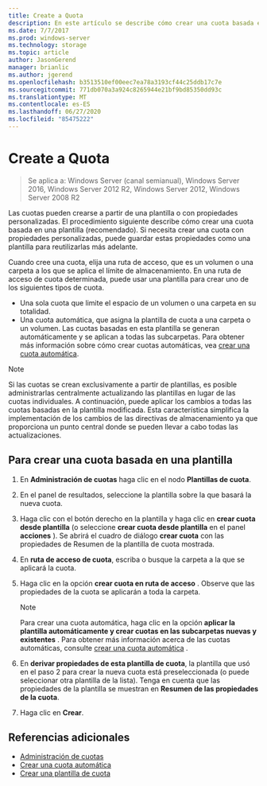 ```yaml
---
title: Create a Quota
description: En este artículo se describe cómo crear una cuota basada en una plantilla.
ms.date: 7/7/2017
ms.prod: windows-server
ms.technology: storage
ms.topic: article
author: JasonGerend
manager: brianlic
ms.author: jgerend
ms.openlocfilehash: b3513510ef00eec7ea78a3193cf44c25ddb17c7e
ms.sourcegitcommit: 771db070a3a924c8265944e21bf9bd85350dd93c
ms.translationtype: MT
ms.contentlocale: es-ES
ms.lasthandoff: 06/27/2020
ms.locfileid: "85475222"
---
```

# <a name="create-a-quota"></a>Create a Quota

> Se aplica a: Windows Server (canal semianual), Windows Server 2016, Windows Server 2012 R2, Windows Server 2012, Windows Server 2008 R2

Las cuotas pueden crearse a partir de una plantilla o con propiedades personalizadas. El procedimiento siguiente describe cómo crear una cuota basada en una plantilla (recomendado). Si necesita crear una cuota con propiedades personalizadas, puede guardar estas propiedades como una plantilla para reutilizarlas más adelante.

Cuando cree una cuota, elija una ruta de acceso, que es un volumen o una carpeta a los que se aplica el límite de almacenamiento. En una ruta de acceso de cuota determinada, puede usar una plantilla para crear uno de los siguientes tipos de cuota.

-   Una sola cuota que limite el espacio de un volumen o una carpeta en su totalidad.
-   Una cuota automática, que asigna la plantilla de cuota a una carpeta o un volumen. Las cuotas basadas en esta plantilla se generan automáticamente y se aplican a todas las subcarpetas. Para obtener más información sobre cómo crear cuotas automáticas, vea [crear una cuota automática](create-auto-apply-quota.md).


> [!Note]
> Si las cuotas se crean exclusivamente a partir de plantillas, es posible administrarlas centralmente actualizando las plantillas en lugar de las cuotas individuales. A continuación, puede aplicar los cambios a todas las cuotas basadas en la plantilla modificada. Esta característica simplifica la implementación de los cambios de las directivas de almacenamiento ya que proporciona un punto central donde se pueden llevar a cabo todas las actualizaciones.

## <a name="to-create-a-quota-that-is-based-on-a-template"></a>Para crear una cuota basada en una plantilla

1.  En **Administración de cuotas** haga clic en el nodo **Plantillas de cuota**.

2.  En el panel de resultados, seleccione la plantilla sobre la que basará la nueva cuota.

3.  Haga clic con el botón derecho en la plantilla y haga clic en **crear cuota desde plantilla** (o seleccione **crear cuota desde plantilla** en el panel **acciones** ). Se abrirá el cuadro de diálogo **crear cuota** con las propiedades de Resumen de la plantilla de cuota mostrada.

4.  En **ruta de acceso de cuota**, escriba o busque la carpeta a la que se aplicará la cuota.

5.  Haga clic en la opción **crear cuota en ruta de acceso** . Observe que las propiedades de la cuota se aplicarán a toda la carpeta.

     > [!Note]
     > Para crear una cuota automática, haga clic en la opción **aplicar la plantilla automáticamente y crear cuotas en las subcarpetas nuevas y existentes** . Para obtener más información acerca de las cuotas automáticas, consulte [crear una cuota automática](create-auto-apply-quota.md) .

6.  En **derivar propiedades de esta plantilla de cuota**, la plantilla que usó en el paso 2 para crear la nueva cuota está preseleccionada (o puede seleccionar otra plantilla de la lista). Tenga en cuenta que las propiedades de la plantilla se muestran en **Resumen de las propiedades de la cuota**.

7.  Haga clic en **Crear**.

## <a name="additional-references"></a>Referencias adicionales

-   [Administración de cuotas](quota-management.md)
-   [Crear una cuota automática](create-auto-apply-quota.md)
-   [Crear una plantilla de cuota](create-quota-template.md)


